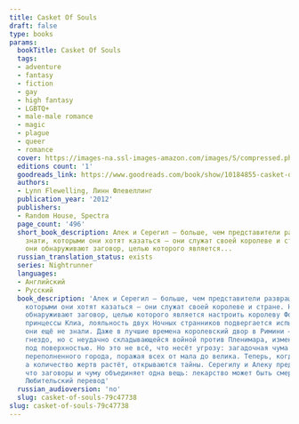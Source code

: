 ```yaml
---
title: Casket Of Souls
draft: false
type: books
params:
  bookTitle: Casket Of Souls
  tags:
  - adventure
  - fantasy
  - fiction
  - gay
  - high fantasy
  - LGBTQ+
  - male-male romance
  - magic
  - plague
  - queer
  - romance
  cover: https://images-na.ssl-images-amazon.com/images/S/compressed.photo.goodreads.com/books/1388342261i/10184855.jpg
  editions count: '1'
  goodreads_link: https://www.goodreads.com/book/show/10184855-casket-of-souls
  authors:
  - Lynn Flewelling, Линн Флевеллинг
  publication_year: '2012'
  publishers:
  - Random House, Spectra
  page_count: '496'
  short_book_description: Алек и Серегил — больше, чем представители развращённой
    знати, которыми они хотят казаться — они служат своей королеве и стране. Но когда
    они обнаруживают заговор, целью которого является...
  russian_translation_status: exists
  series: Nightrunner
  languages:
  - Английский
  - Русский
  book_description: 'Алек и Серегил — больше, чем представители развращённой знати,
    которыми они хотят казаться — они служат своей королеве и стране. Но когда они
    обнаруживают заговор, целью которого является настроить королеву Форию против
    принцессы Клиа, лояльность двух Ночных странников подвергается испытаниям, которых
    они ещё не знали. Даже в лучшие времена королевский двор в Римини — это змеиное
    гнездо, но с неудачно складывающейся войной против Пленимара, измены кипят прямо
    под поверхностью. Но это не всё, что несёт угрозу: загадочная чума идёт по улицам
    переполненного города, поражая всех от мала до велика. Теперь, когда паника крепнет,
    а количество жертв растёт, открываются тайны. Серегилу и Алеку предстоит узнать,
    что заговоры и чуму объединяет одна вещь: лекарство может быть смертоноснее болезни.
    Любительский перевод'
  russian_audioversion: 'no'
  slug: casket-of-souls-79c47738
slug: casket-of-souls-79c47738
---
```

